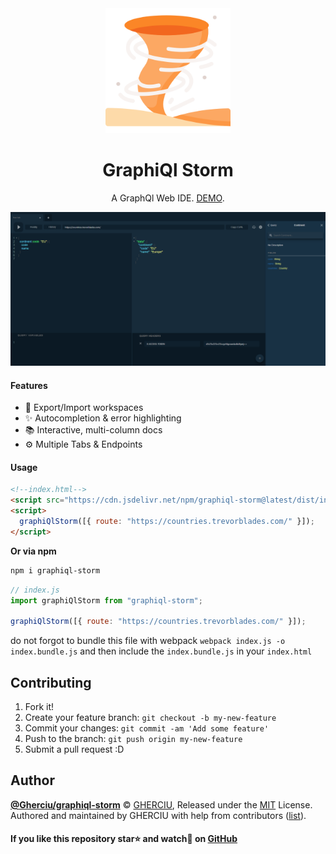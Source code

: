 <div align="center">
  <img width="200" height="200"
    src="https://raw.githubusercontent.com/Gherciu/graphiql-storm/master/logo.png">
  <h1>GraphiQl Storm</h1>
  <p>A GraphQl Web IDE. <a href="https://gherciu.github.io/graphiql-storm/" alt="graphiql-storm">DEMO</a>.</p>
</div>

![GraphiQl Storm](https://github.com/Gherciu/graphiql-storm/blob/master/src/demo.png?raw=true)

#### Features

- 💾 Export/Import workspaces
- ✨ Autocompletion & error highlighting
- 📚 Interactive, multi-column docs
- ⚙ Multiple Tabs & Endpoints

#### Usage

```html
<!--index.html-->
<script src="https://cdn.jsdelivr.net/npm/graphiql-storm@latest/dist/index.js"></script>
<script>
  graphiQlStorm([{ route: "https://countries.trevorblades.com/" }]);
</script>
```

**Or via npm**

```bash
npm i graphiql-storm
```

```js
// index.js
import graphiQlStorm from "graphiql-storm";

graphiQlStorm([{ route: "https://countries.trevorblades.com/" }]);
```

do not forgot to bundle this file with webpack `webpack index.js -o index.bundle.js` and then include the `index.bundle.js` in your `index.html`

## Contributing

1. Fork it!
2. Create your feature branch: `git checkout -b my-new-feature`
3. Commit your changes: `git commit -am 'Add some feature'`
4. Push to the branch: `git push origin my-new-feature`
5. Submit a pull request :D

## Author

**[@Gherciu/graphiql-storm](https://github.com/Gherciu/graphiql-storm)** © [GHERCIU](https://github.com/Gherciu), Released under the [MIT](https://github.com/Gherciu/graphiql-storm/blob/master/LICENSE) License.<br>
Authored and maintained by GHERCIU with help from contributors ([list](https://github.com/Gherciu/graphiql-storm/contributors)).

#### If you like this repository star⭐ and watch👀 on [GitHub](https://github.com/Gherciu/graphiql-storm)
